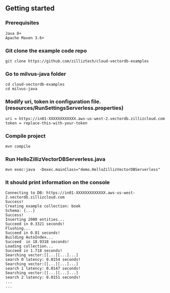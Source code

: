 ## Getting started

### Prerequisites

    Java 8+
    Apache Maven 3.6+

### Git clone the example code repo
    git clone https://github.com/zilliztech/cloud-vectordb-examples

### Go to milvus-java folder
    cd cloud-vectordb-examples
    cd milvus-java

### Modify uri, token in configuration file.(resources/RunSettingsServerless.properties)
    uri = https://in01-XXXXXXXXXXXX.aws-us-west-2.vectordb.zillizcloud.com
    token = replace-this-with-your-token

### Compile project
    mvn compile

### Run HelloZillizVectorDBServerless.java
    mvn exec:java  -Dexec.mainClass="demo.HelloZillizVectorDBServerless"

### It should print information on the console
    Connecting to DB: https://in01-XXXXXXXXXXXXX.aws-us-west-2.vectordb.zillizcloud.com
    Success!
    Creating example collection: book
    Schema: {...}
    Success!
    Inserting 2000 entities... 
    Succeed in 0.3321 seconds!
    Flushing...
    Succeed in 0.81 seconds!
    Building AutoIndex...
    Succeed  in 18.9318 seconds!
    Loading collection...
    Succeed in 1.718 seconds!
    Searching vector:[[...][...]...]
    search 0 latency: 0.0154 seconds!
    Searching vector:[[...][...]...]
    search 1 latency: 0.0147 seconds!
    Searching vector:[[...][...]...]
    search 2 latency: 0.0151 seconds!
    ...
    ...
  
